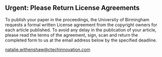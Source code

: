 ## Urgent: Please Return License Agreements 

To publish your paper in the proceedings, the University of Birmingham requests a formal written License agreement from the copyright owners for each article published. To avoid any delay in the publication of your article, please read the terms of the agreement, sign, scan and return the completed form to us at the email address below by the specified deadline. 

[natalie.withenshaw@ctechinnovation.com](mailto:natalie.withenshaw@ctechinnovation.com)
